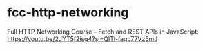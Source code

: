 # fcc-http-networking
Full HTTP Networking Course – Fetch and REST APIs in JavaScript: https://youtu.be/2JYT5f2isg4?si=QITl-fagc77Vz5mJ
